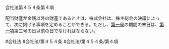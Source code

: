 会社法第４５４条第４項

配当財産が金銭以外の財産であるときは、株式会社は、株主総会の決議によって、次に掲げる事項を定めることができる。ただし、[第一号](会社法＿＿＿＿第４５４条第４項第１号)の期間の末日は、[第一項](会社法＿＿＿＿第４５４条第１項)第三号の日以前の日でなければならない。

#会社法
#会社法/第４５４条
#会社法/第４５４条/第４項
